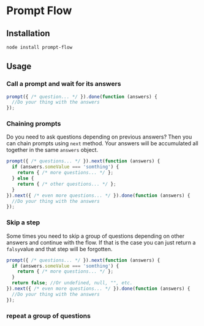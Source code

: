 # Prompt Flow

## Installation

```sh
node install prompt-flow
```

## Usage

### Call a prompt and wait for its answers

```javascript
prompt({ /* question... */ }).done(function (answers) {
  //Do your thing with the answers
});
```

### Chaining prompts

Do you need to ask questions depending on previous answers? Then you can chain prompts using `next` method. Your answers will be accumulated all together in the same `answers` object.

```javascript
prompt({ /* questions... */ }).next(function (answers) {
  if (answers.someValue === 'somthing') {
    return { /* more questions... */ };
  } else {
    return { /* other questions... */ };
  }
}).next({ /* even more questions... */ }).done(function (answers) {
  //Do your thing with the answers
});
```

### Skip a step

Some times you need to skip a group of questions depending on other answers and continue with the flow. If that is the case you can just return a `falsy`value and that step will be forgotten.

```javascript
prompt({ /* questions... */ }).next(function (answers) {
  if (answers.someValue === 'somthing') {
    return { /* more questions... */ };
  }
  return false; //Or undefined, null, "", etc.
}).next({ /* even more questions... */ }).done(function (answers) {
  //Do your thing with the answers
});
```

### repeat a group of questions


